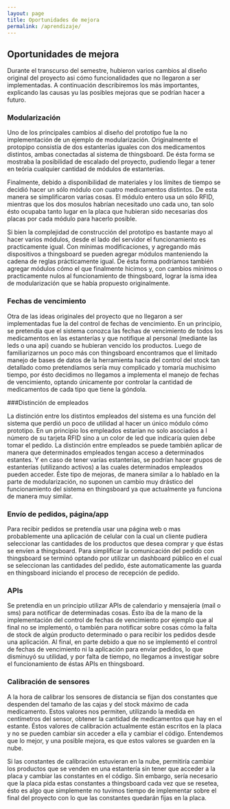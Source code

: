 ```yaml
---
layout: page
title: Oportunidades de mejora
permalink: /aprendizaje/
---
```


## Oportunidades de mejora

Durante el transcurso del semestre, hubieron varios cambios al diseño original del proyecto asi cómo funcionalidades que no llegaron a ser implementadas. A continuación describiremos los más importantes, explicando las causas yu las posibles mejoras que se podrían hacer a futuro.

### Modularización

Uno de los principales cambios al diseño del prototipo fue la no implementación de un ejemplo de modularización. Originalmente el protopipo consistía de dos estanterías iguales con dos medicamentos distintos, ambas conectadas al sistema de thingsboard. De ésta forma se mostraba la posibilidad de escalado del proyecto, pudiendo llegar a tener en teória cualquier cantidad de módulos de estanterías. 

Finalmente, debido a disponibilidad de materiales y los límites de tiempo se decidió hacer un sólo módulo con cuatro medicamentos distintos. De esta manera se simplificaron varias cosas. El módulo entero usa un sólo RFID, mientras que los dos mosulos habrían necesitado uno cada uno, tan solo ésto ocupaba tanto lugar en la placa que hubieran sido necesarias dos placas por cada módulo para hacerlo posible.

Si bien la complejidad de construcción del prototipo es bastante mayo al hacer varios módulos, desde el lado del servidor el funcionamiento es practicamente igual. Con mínimas modificaciones, y agregando más dispositivos a thingsboard se pueden agregar módulos manteniendo la cadena de reglas prácticamente igual. De ésta forma podríamos también agregar módulos cómo el que finalmente hicimos y, con cambios mínimos o practicamente nulos al funcionamiento de thingsboard, lograr la isma idea de modularización que se había propuesto originalmente.

### Fechas de vencimiento

Otra de las ideas originales del proyecto que no llegaron a ser implementadas fue la del control de fechas de vencimiento. En un principio, se pretendía que el sistema conozca las fechas de vencimiento de todos los medicamentos en las estanterías y que notifique al personal (mediante las leds o una api) cuando se hubieran vencido los productos. Luego de familiarizarnos un poco más con thingsboard encontramos que el límitado manejo de bases de datos de la herramienta hacia del control del stock tan detallado como pretendíamos sería muy complicado y tomaría muchisimo tiempo, por ésto decidimos no llegamos a implementa el manejo de fechas de vencimiento, optando únicamente por controlar la cantidad de medicamentos de cada tipo que tiene la góndola.

###Distinción de empleados

La distinción entre los distintos empleados del sistema es una función del sistema que perdió un poco de utilidad al hacer un único módulo cómo prototipo. En un principio los empleados estarían no solo asociados a l número de su tarjeta RFID sino a un color de led que indicaría quien debe tomar el pedido. La distinción entre empleados se puede también aplicar de manera que determinados empleados tengan acceso a determinados estantes. Y en caso de tener varías estanterías, se podrían hacer grupos de estanterías (utilizando activos) a las cuales determinados empleados pueden acceder. Éste tipo de mejoras, de manera similar a lo hablado en la parte de modularización, no suponen un cambio muy drástico del funcionamiento del sistema en thingsboard ya que actualmente ya funciona de manera muy similar.

### Envío de pedidos, página/app

Para recibir pedidos se pretendía usar una página web o mas probablemente una aplicación de celular con la cual un cliente pudiera seleccionar las cantidades de los productos que desea comprar y que éstas se envíen a thingsboard. Para simplificar la comunicación del pedido con thingsboard se terminó optando por utilizar un dashboard público en el cual se seleccionan las cantidades del pedido, éste automaticamente las guarda en thingsboard iniciando el proceso de recepción de pedido.

### APIs

Se pretendía en un principio utilizar APIs de calendario y mensajería (mail o sms) para notificar de determinadas cosas. Ésto iba de la mano de la implementación del control de fechas de vencimiento por ejemplo que al final no se implementó, o también para notificar sobre cosas cómo la falta de stock de algún producto determinado o para recibir los pedidos desde una aplicación. Al final, en parte debido a que no se implementó el control de fechas de vencimiento ni la aplicación para envíar pedidos, lo que disminuyó su utilidad, y por falta de tiempo, no llegamos a investigar sobre el funcionamiento de éstas APIs en thingsboard.

### Calibración de sensores

A la hora de calibrar los sensores de distancia se fijan dos constantes que despenden del tamaño de las cajas y del stock máximo de cada medicamento. Estos valores nos permiten, utilizando la medida en centímetros del sensor, obtener la cantidad de medicamentos que hay en el estante. Éstos valores de calibración actualmente están escritos en la placa y no se pueden cambiar sin acceder a ella y cambiar el código. Entendemos que lo mejor, y una posible mejora, es que estos valores se guarden en la nube.

Si las constantes de calibración estuvieran en la nube, permitiría cambiar los productos que se venden en una estantería sin tener que acceder a la placa y cambiar las constantes en el código. Sin embargo, sería necesario que la placa pida estas constantes a thingsboard cada vez que se resetea, ésto es algo que simplemente no tuvimos tiempo de implementar sobre el final del proyecto con lo que las constantes quedarán fijas en la placa.

